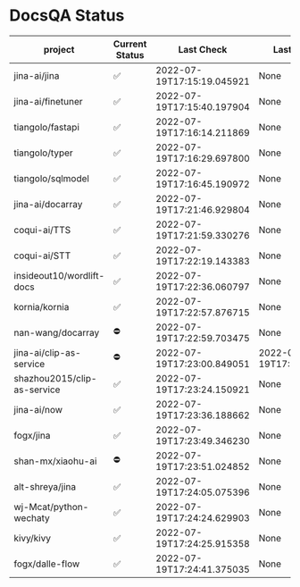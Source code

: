# DocsQA Status

|          project          |Current Status|        Last Check        |      Last Downtime       |
|---------------------------|--------------|--------------------------|--------------------------|
|jina-ai/jina               |✅            |2022-07-19T17:15:19.045921|None                      |
|jina-ai/finetuner          |✅            |2022-07-19T17:15:40.197904|None                      |
|tiangolo/fastapi           |✅            |2022-07-19T17:16:14.211869|None                      |
|tiangolo/typer             |✅            |2022-07-19T17:16:29.697800|None                      |
|tiangolo/sqlmodel          |✅            |2022-07-19T17:16:45.190972|None                      |
|jina-ai/docarray           |✅            |2022-07-19T17:21:46.929804|None                      |
|coqui-ai/TTS               |✅            |2022-07-19T17:21:59.330276|None                      |
|coqui-ai/STT               |✅            |2022-07-19T17:22:19.143383|None                      |
|insideout10/wordlift-docs  |✅            |2022-07-19T17:22:36.060797|None                      |
|kornia/kornia              |✅            |2022-07-19T17:22:57.876715|None                      |
|nan-wang/docarray          |⛔️           |2022-07-19T17:22:59.703475|None                      |
|jina-ai/clip-as-service    |⛔️           |2022-07-19T17:23:00.849051|2022-07-19T17:23:00.849029|
|shazhou2015/clip-as-service|✅            |2022-07-19T17:23:24.150921|None                      |
|jina-ai/now                |✅            |2022-07-19T17:23:36.188662|None                      |
|fogx/jina                  |✅            |2022-07-19T17:23:49.346230|None                      |
|shan-mx/xiaohu-ai          |⛔️           |2022-07-19T17:23:51.024852|None                      |
|alt-shreya/jina            |✅            |2022-07-19T17:24:05.075396|None                      |
|wj-Mcat/python-wechaty     |✅            |2022-07-19T17:24:24.629903|None                      |
|kivy/kivy                  |✅            |2022-07-19T17:24:25.915358|None                      |
|fogx/dalle-flow            |✅            |2022-07-19T17:24:41.375035|None                      |
